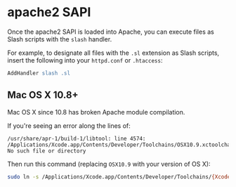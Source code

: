# apache2 SAPI

Once the apache2 SAPI is loaded into Apache, you can execute files as Slash scripts with the `slash` handler.

For example, to designate all files with the `.sl` extension as Slash scripts, insert the following into your `httpd.conf` or `.htaccess`:

```apache
AddHandler slash .sl
```

## Mac OS X 10.8+

Mac OS X since 10.8 has broken Apache module compilation.

If you're seeing an error along the lines of:

```
/usr/share/apr-1/build-1/libtool: line 4574: /Applications/Xcode.app/Contents/Developer/Toolchains/OSX10.9.xctoolchain/usr/bin/cc: No such file or directory
```

Then run this command (replacing `OSX10.9` with your version of OS X):

```sh
sudo ln -s /Applications/Xcode.app/Contents/Developer/Toolchains/{XcodeDefault.xctoolchain,OSX10.9.xctoolchain}
```
